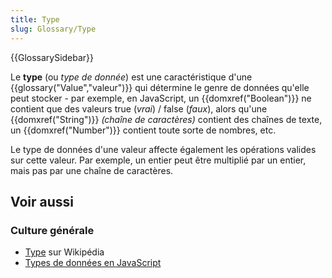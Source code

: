 ```yaml
---
title: Type
slug: Glossary/Type
---
```


{{GlossarySidebar}}

Le **type** (ou _type de donnée_) est une caractéristique d'une {{glossary("Value","valeur")}} qui détermine le genre de données qu'elle peut stocker - par exemple, en JavaScript, un {{domxref("Boolean")}} ne contient que des valeurs true (_vrai_) / false (_faux_), alors qu'une {{domxref("String")}} _(chaîne de caractères)_ contient des chaînes de texte, un {{domxref("Number")}} contient toute sorte de nombres, etc.

Le type de données d'une valeur affecte également les opérations valides sur cette valeur. Par exemple, un entier peut être multiplié par un entier, mais pas par une chaîne de caractères.

## Voir aussi

### Culture générale

- [Type](<https://fr.wikipedia.org/wiki/Type_(informatique)>) sur Wikipédia
- [Types de données en JavaScript](/fr/docs/Web/JavaScript/Structures_de_données)
